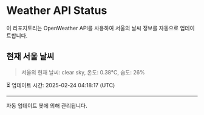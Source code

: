 
# Weather API Status

이 리포지토리는 OpenWeather API를 사용하여 서울의 날씨 정보를 자동으로 업데이트합니다.

## 현재 서울 날씨
> 서울의 현재 날씨: clear sky, 온도: 0.38°C, 습도: 26%

⏳ 업데이트 시간: 2025-02-24 04:18:17 (UTC)

---
자동 업데이트 봇에 의해 관리됩니다.
